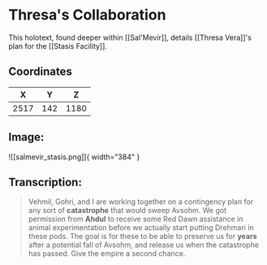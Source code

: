 # Thresa's Collaboration

This holotext, found deeper within [[Sal'Mevir]], details [[Thresa Vera]]'s plan for the [[Stasis Facility]].

## Coordinates
| **X** | **Y** | **Z** |
| :---: | :---: | :---: |
| 2517 |  142  | 1180 |

## Image:

![[salmevir_stasis.png]]{ width="384" }

## Transcription:
> Vehmil, Gohri, and I are working together on a contingency plan for any sort of **catastrophe** that would sweep Avsohm. We got permission from **Ahdul** to receive some Red Dawn assistance in animal experimentation before we actually start putting Drehmari in these pods. The goal is for these to be able to preserve us for **years** after a potential fall of Avsohm, and release us when the catastrophe has passed. Give the empire a second chance.
